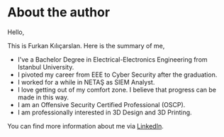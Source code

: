 # About the author

Hello,

This is Furkan Kılıçarslan. Here is the summary of me,

* I've a Bachelor Degree in Electrical-Electronics Engineering from Istanbul University.
* I pivoted my career from EEE to Cyber Security after the graduation.
* I worked for a while in NETAŞ as SIEM Analyst.
* I love getting out of my comfort zone. I believe that progress can be made in this way.
* I am an Offensive Security Certified Professional (OSCP).
* I am professionally interested in 3D Design and 3D Printing.

You can find more information about me via [LinkedIn](https://www.linkedin.com/in/furkankilicarslan).
